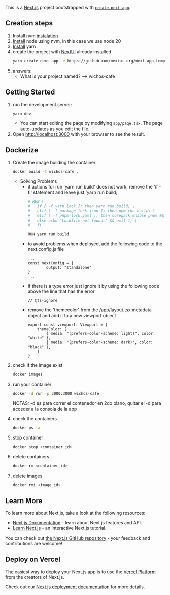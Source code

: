 This is a [Next.js](https://nextjs.org/) project bootstrapped with [`create-next-app`](https://github.com/vercel/next.js/tree/canary/packages/create-next-app).

## Creation steps
1. Install nvm [instalation](https://github.com/nvm-sh/nvm?tab=readme-ov-file#installing-and-updating)
2. [Install](https://npm.github.io/installation-setup-docs/installing/using-a-node-version-manager.html) node using nvm, in this case we use node 20
3. [Install](https://classic.yarnpkg.com/lang/en/docs/install/#windows-stable) yarn 
4. create the project with [NextUI](https://nextui.org/docs/frameworks/nextjs) already installed
    ```bash
    yarn create next-app -e https://github.com/nextui-org/next-app-template --typescript
    ```
5. answers:
    - What is your project named? --> wichos-cafe


## Getting Started

1. run the development server:
    ```bash
    yarn dev
    ```
    - You can start editing the page by modifying `app/page.tsx`. The page auto-updates as you edit the file. 
2. Open [http://localhost:3000](http://localhost:3000) with your browser to see the result.
    

## Dockerize
1. Create the image building the container
    ```bash
    docker build -t wichos-cafe .
    ```
    - Solving Problems 
        -   if actions for run 'yarn run build' does not work, remove the 'if - fi' statement and leave just 'yarn run build;
            ```bash
            # RUN \
            #   if [ -f yarn.lock ]; then yarn run build; \
            #   elif [ -f package-lock.json ]; then npm run build; \
            #   elif [ -f pnpm-lock.yaml ]; then corepack enable pnpm && pnpm run build; \
            #   else echo "Lockfile not found." && exit 1; \
            #   fi

            RUN yarn run build
            ```
        - to avoid problems when deployed, add the following code to the next.config.js file
            ```
            ...
            const nextConfig = {
                    output: "standalone"
            }
            ...
            ```
        - if there is a type error just ignore it by using the following code above the line that has the error
            ```
            // @ts-ignore
            ```
        - remove the 'themecolor' from the /app/layout.tsx:metadata object and add it to a new viewport object
            ```
            export const viewport: Viewport = {
                themeColor: [
                    { media: "(prefers-color-scheme: light)", color: "white" },
                    { media: "(prefers-color-scheme: dark)", color: "black" },
                ]
            }
            ```

2. check if the image exist
    ```bash
    docker images
    ```
3. run your container
    ```bash
    docker -d run -p 3000:3000 wichos-cafe
    ```
    NOTAS: -d es para correr el contenedor en 2do plano, quitar el -d para acceder a la consola de la app
4. check the containers
    ```bash
    docker ps -a
    ```
5. stop container
    ```bash
    docker stop <container_id>
    ```
6. delete containers
    ```bash
    docker rm <container_id>
    ```
7. delete images
    ```bash
    docker rmi <image_id>
    ```



## Learn More

To learn more about Next.js, take a look at the following resources:

- [Next.js Documentation](https://nextjs.org/docs) - learn about Next.js features and API.
- [Learn Next.js](https://nextjs.org/learn) - an interactive Next.js tutorial.

You can check out [the Next.js GitHub repository](https://github.com/vercel/next.js/) - your feedback and contributions are welcome!

## Deploy on Vercel

The easiest way to deploy your Next.js app is to use the [Vercel Platform](https://vercel.com/new?utm_medium=default-template&filter=next.js&utm_source=create-next-app&utm_campaign=create-next-app-readme) from the creators of Next.js.

Check out our [Next.js deployment documentation](https://nextjs.org/docs/deployment) for more details.
